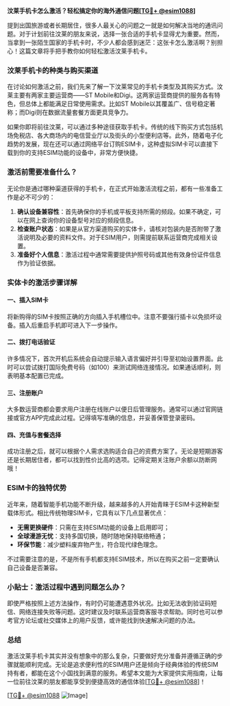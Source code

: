 **汶莱手机卡怎么激活？轻松搞定你的海外通信问题[[TG💪+ @esim1088](https://t.me/s/esim1088)]**

提到出国旅游或者长期居住，很多人最关心的问题之一就是如何解决当地的通讯问题。对于计划前往汶莱的朋友来说，选择一张合适的手机卡显得尤为重要。然而，当拿到一张陌生国家的手机卡时，不少人都会感到迷茫：这张卡怎么激活啊？别担心！这篇文章将手把手教你如何轻松激活汶莱手机卡。

### 汶莱手机卡的种类与购买渠道

在讨论如何激活之前，我们先来了解一下汶莱常见的手机卡类型及其购买方式。汶莱主要有两家主要运营商——ST Mobile和Digi。这两家运营商提供的服务各有特色，但总体上都能满足日常使用需求。比如ST Mobile以其覆盖广、信号稳定著称；而Digi则在数据流量套餐方面更具竞争力。

如果你即将前往汶莱，可以通过多种途径获取手机卡。传统的线下购买方式包括机场免税店、各大商场内的电信营业厅以及街头的小型便利店等。此外，随着电子化趋势的发展，现在还可以通过网络平台订购ESIM卡，这种虚拟SIM卡可以直接下载到你的支持ESIM功能的设备中，非常方便快捷。

### 激活前需要准备什么？

无论你是通过哪种渠道获得的手机卡，在正式开始激活流程之前，都有一些准备工作是必不可少的：

1. **确认设备兼容性**：首先确保你的手机或平板支持所需的频段。如果不确定，可以在网上查询你的设备型号对应的频段信息。
2. **检查账户状态**：如果是从官方渠道购买的实体卡，请核对包装内是否附带了激活说明及必要的资料文件。对于ESIM用户，则需提前联系运营商完成相关设置。
3. **准备好个人信息**：激活过程中通常需要提供护照号码或其他有效身份证件信息作为验证依据。

### 实体卡的激活步骤详解

#### 一、插入SIM卡
将新购得的SIM卡按照正确的方向插入手机槽位中。注意不要强行插卡以免损坏设备。插入后重启手机即可进入下一步操作。

#### 二、拨打电话验证
许多情况下，首次开机后系统会自动提示输入语言偏好并引导至初始设置界面。此时可以尝试拨打国际免费号码（如100）来测试网络连接情况。如果通话顺利，则表明基本配置已完成。

#### 三、注册账户
大多数运营商都会要求用户注册在线账户以便日后管理服务。通常可以通过官网链接或官方APP完成此过程。记得填写准确的信息，并妥善保管登录密码。

#### 四、充值与套餐选择
成功注册之后，就可以根据个人需求选购适合自己的资费方案了。无论是短期游客还是长期居住者，都可以找到性价比高的选项。记得定期关注账户余额以防断网哦！

### ESIM卡的独特优势

近年来，随着智能手机功能不断升级，越来越多的人开始青睐于ESIM卡这种新型载体形式。相比传统物理SIM卡，它具有以下几点显著优点：
- **无需更换硬件**：只需在支持ESIM功能的设备上启用即可；
- **全球漫游无忧**：支持多国切换，随时随地保持联络畅通；
- **环保节能**：减少塑料废弃物产生，符合现代绿色理念。

不过需要注意的是，不是所有手机都支持ESIM技术，所以在购买之前一定要确认自己设备是否兼容。

### 小贴士：激活过程中遇到问题怎么办？

即使严格按照上述方法操作，有时仍可能遭遇意外状况。比如无法收到验证码短信、网络连接失败等问题。这时建议及时联系运营商客服寻求帮助。同时也可以参考官方论坛或社交媒体上的用户反馈，或许能找到快速解决问题的办法。

### 总结

激活汶莱手机卡其实并没有想象中的那么复杂，只要做好充分准备并遵循正确的步骤就能顺利完成。无论是追求便利性的ESIM用户还是倾向于经典体验的传统SIM持有者，都能在这个小国找到满意的服务。希望本文能为大家提供实用指南，让每一位前往汶莱的朋友都能享受到便捷高效的通信体验[[TG💪+ @esim1088](https://t.me/s/esim1088)]！

[[TG💪+ @esim1088](https://t.me/s/esim1088) ![Image](https://i.postimg.cc/4NQfJmqS/Snipaste-2025-05-13-00-14-12.png)]